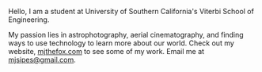 [email]: mailto:<mjsipes@gmail.com>
[website]: https://mjthefox.com


Hello, I am a student at University of Southern California's Viterbi School of Engineering. 

My passion lies in astrophotography, aerial cinematography, and finding ways to use technology to learn more about our world.
Check out my website, [mjthefox.com](website) to see some of my work. 
Email me at [mjsipes@gmail.com](email).


<!--
**mjsipes/mjsipes** is a ✨ _special_ ✨ repository because its `README.md` (this file) appears on your GitHub profile.

Here are some ideas to get you started:

- 🔭 I’m currently working on ...
- 🌱 I’m currently learning ...
- 👯 I’m looking to collaborate on ...
- 🤔 I’m looking for help with ...
- 💬 Ask me about ...
- 📫 How to reach me: ...
- 😄 Pronouns: ...
- ⚡ Fun fact: ...
-->
